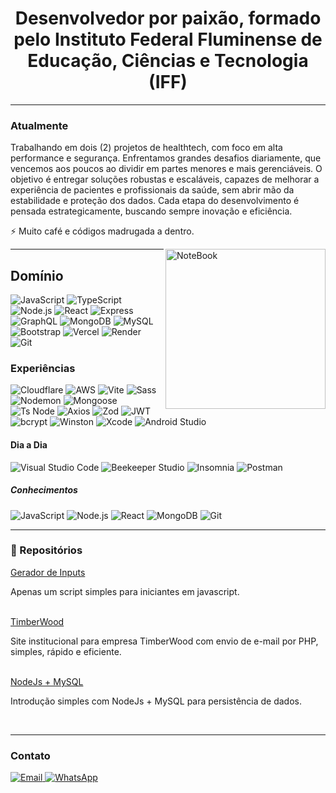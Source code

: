 <h1 align="center">
  Desenvolvedor por paixão, formado pelo Instituto Federal Fluminense de Educação, Ciências e Tecnologia (IFF)
</h1>

---

### Atualmente
Trabalhando em dois (2) projetos de healthtech, com foco em alta performance e segurança. Enfrentamos grandes desafios diariamente, que vencemos aos poucos ao dividir em partes menores e mais gerenciáveis. O objetivo é entregar soluções robustas e escaláveis, capazes de melhorar a experiência de pacientes e profissionais da saúde, sem abrir mão da estabilidade e proteção dos dados. Cada etapa do desenvolvimento é pensada estrategicamente, buscando sempre inovação e eficiência.

⚡ Muito café e códigos madrugada a dentro.

<img src="https://raw.githubusercontent.com/MicaelliMedeiros/micaellimedeiros/master/image/computer-illustration.png" min-width="256px" max-width="256px" width="256px" align="right" alt="NoteBook">

---

## Domínio
![JavaScript](https://img.shields.io/badge/--F7DF1E?style=flat&logo=javascript&logoColor=000000)
![TypeScript](https://img.shields.io/badge/--3178C6?style=flat&logo=typescript&logoColor=ffffff)
![Node.js](https://img.shields.io/badge/--339933?style=flat&logo=node.js&logoColor=ffffff)
![React](https://img.shields.io/badge/--61DAFB?style=flat&logo=react&logoColor=000000)
![Express](https://img.shields.io/badge/--fbfbfb?style=flat&logo=express&logoColor=000000)
![GraphQL](https://img.shields.io/badge/--E10098?style=flat&logo=graphql&logoColor=ffffff)
![MongoDB](https://img.shields.io/badge/--47A248?style=flat&logo=mongodb&logoColor=ffffff)
![MySQL](https://img.shields.io/badge/--ffffff?style=flat&logo=mysql&logoColor=126790)
![Bootstrap](https://img.shields.io/badge/--7952B3?style=flat&logo=bootstrap&logoColor=ffffff)
![Vercel](https://img.shields.io/badge/--ffffff?style=flat&logo=vercel&logoColor=000000)
![Render](https://img.shields.io/badge/--52ddb5?style=flat&logo=render&logoColor=000000)
![Git](https://img.shields.io/badge/--F05032?style=flat&logo=git&logoColor=ffffff)


### Experiências
![Cloudflare](https://img.shields.io/badge/--F38020?style=flat&logo=cloudflare&logoColor=ffffff)
![AWS](https://img.shields.io/badge/-aws-232F3E?style=flat&logo=amazonaws&logoColor=FF9900)
![Vite](https://img.shields.io/badge/--646CFF?style=flat&logo=vite&logoColor=ffffff)
![Sass](https://img.shields.io/badge/--CC6699?style=flat&logo=sass&logoColor=ffffff)
![Nodemon](https://img.shields.io/badge/--76D04B?style=flat&logo=nodemon&logoColor=000000)
![Mongoose](https://img.shields.io/badge/--880000?style=flat&logo=mongoose&logoColor=ffffff)
![Ts Node](https://img.shields.io/badge/--ffffff?style=flat&logo=tsnode&logoColor=2c68aa)
![Axios](https://img.shields.io/badge/--5A29E4?style=flat&logo=axios&logoColor=ffffff)
![Zod](https://img.shields.io/badge/--3E52B5?style=flat&logo=Zod&logoColor=ffffff)
![JWT](https://img.shields.io/badge/--000000?style=flat&logo=jsonwebtokens&logoColor=ffffff)
![bcrypt](https://img.shields.io/badge/--121212?style=flat&logo=buffer&logoColor=ffffff)
![Winston](https://img.shields.io/badge/-W-ffffff?style=flat&logo=winston&logoColor=000000)
![Xcode](https://img.shields.io/badge/--0078D4?style=flat&logo=xcode&logoColor=ffffff)
![Android Studio](https://img.shields.io/badge/--3DDC84?style=flat&logo=androidstudio&logoColor=ffffff)

#### Dia a Dia
![Visual Studio Code](https://img.shields.io/badge/-VS_Code-007ACC?style=flat&logo=https://code.visualstudio.com/assets/images/code-stable-white.png)
![Beekeeper Studio](https://img.shields.io/badge/-Beekeeper-FFB100?style=flat&logo=beekeeper&logoColor=000000)
![Insomnia](https://img.shields.io/badge/--4000BF?style=flat&logo=insomnia&logoColor=ffffff)
![Postman](https://img.shields.io/badge/--FF6C37?style=flat&logo=postman&logoColor=ffffff)


##### Conhecimentos
![JavaScript](https://img.shields.io/badge/-JavaScript-F7DF1E?style=flat&logo=javascript&logoColor=black)
![Node.js](https://img.shields.io/badge/-Node.js-339933?style=flat&logo=nodedotjs&logoColor=white)
![React](https://img.shields.io/badge/-React-61DAFB?style=flat&logo=react&logoColor=white)
![MongoDB](https://img.shields.io/badge/-MongoDB-47A248?style=flat&logo=mongodb&logoColor=white)
![Git](https://img.shields.io/badge/-Git-F05032?style=flat&logo=git&logoColor=white)

---

### 📎 Repositórios
<a href="https://github.com/kaioodutra/input-generator-from-objects" target="_blank" alt="Gerador de Inputs">Gerador de Inputs</a>
<p>Apenas um script simples para iniciantes em javascript.</p>
<br/>
<a href="https://github.com/kaioodutra/timberwood" target="_blank" alt="Gerador de Inputs">TimberWood</a>
<p>Site institucional para empresa TimberWood com envio de e-mail por PHP, simples, rápido e eficiente.</p>
<br/>
<a href="https://github.com/kaioodutra/node-MySQL" target="_blank" alt="Gerador de Inputs">NodeJs + MySQL</a>
<p>Introdução simples com NodeJs + MySQL para persistência de dados.</p>
<br/>

---

### Contato

<p align="left">
  <a href="mailto:kaioodutra@email.com" target="_blank">
    <img alt="Email" src="https://img.shields.io/badge/-Email-D14836?style=flat&logo=gmail&logoColor=white">
  </a>
  <a href="https://api.whatsapp.com/send?phone=5522998662532" target="_blank">
    <img alt="WhatsApp" src="https://img.shields.io/badge/-WhatsApp-25D366?style=flat&logo=whatsapp&logoColor=white">
  </a>
</p>
